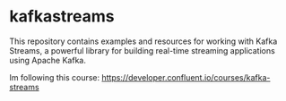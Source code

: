 # kafkastreams

This repository contains examples and resources for working with Kafka Streams, a powerful library for building real-time streaming applications using Apache Kafka.

Im following this course: https://developer.confluent.io/courses/kafka-streams
